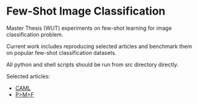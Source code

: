 # Few-Shot Image Classification

Master Thesis (WUT) experiments on few-shot learning for image classification problem.

Current work includes reproducing selected articles and benchmark them on popular few-shot classification datasets.

All python and shell scripts should be run from src directory directly.

Selected articles:

- [CAML](https://arxiv.org/abs/2310.10971)
- [P>M>F](https://arxiv.org/abs/2204.07305)
